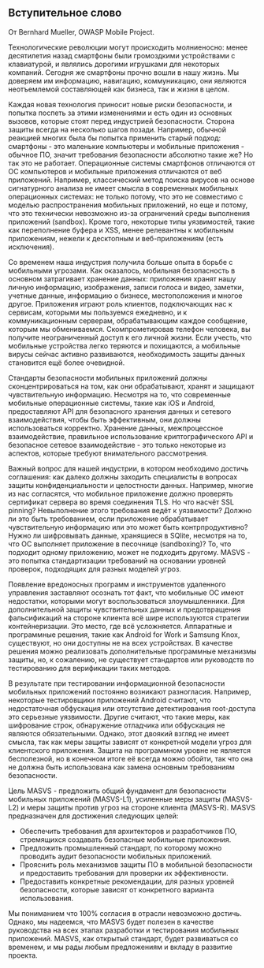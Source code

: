 ## Вступительное cлово 
От Bernhard Mueller, OWASP Mobile Project.

Технологические революции могут происходить молниеносно: менее десятилетия назад смартфоны были громоздкими устройствами с клавиатурой, и являлись дорогими игрушками для некоторых компаний. Сегодня же смартфоны прочно вошли в нашу жизнь. Мы доверяем им информацию, навигацию, коммуникацию, они являются неотъемлемой составляющей как бизнеса, так и жизни в целом.

Каждая новая технология приносит новые риски безопасности, и попытка поспеть за этими изменениями и есть один из основных вызовов, которые стоят перед индустрией безопасности. Сторона защиты всегда на несколько шагов позади. Например, обычной реакцией многих была бы попытка применить старый подход: смартфоны - это маленькие компьютеры и мобильные приложения - обычное ПО, значит требования безопасности абсолютно такие же? Но так это не работает. Операционные системы смартфонов отличаются от ОС компьютеров и мобильные приложения отличаются от веб приложений. Например, классический метод поиска вирусов на основе сигнатурного анализа не имеет смысла в современных мобильных операционных системах: не только потому, что это не совместимо с моделью распространения мобильных приложений, но еще и потому, что это технически невозможно из-за ограничений среды выполнения приложений (sandbox). Кроме того, некоторые типы уязвимостей, такие как переполнение буфера и XSS, менее релевантны к мобильным приложениям, нежели к десктопным и веб-приложениям (есть исключения).

Cо временем наша индустрия получила больше опыта в борьбе с мобильными угрозами. Как оказалось, мобильная безопасность в основном затрагивает хранение данных: приложения хранят нашу личную информацию, изображения, записи голоса и видео, заметки, учетные данные, информацию о бизнесе, местоположения и многое другое. Приложения играют роль клиентов, подключающих нас к сервисам, которыми мы пользуемся ежедневно, и к коммуникационным серверам, обрабатывающим каждое сообщение, которым мы обмениваемся. Скомпрометировав телефон человека, вы получите неограниченный доступ к его личной жизни. Если учесть, что мобильные устройства легко теряются и похищаются, а мобильные вирусы сейчас активно развиваются, необходимость защиты данных становится ещё более очевидной.

Стандарты безопасности мобильных приложений должны сконцентрироваться на том, как они обрабатывают, хранят и защищают чувствительную информацию. Несмотря на то, что современные мобильные операционные системы, такие как iOS и Android, предоставляют API для безопасного хранения данных и сетевого взаимодействия, чтобы быть эффективным, они должны использоваться корректно. Хранение данных, межпроцессное взаимодействие, правильное использование криптографического API и безопасное сетевое взаимодействие - это только некоторые из аспектов, которые требуют внимательного рассмотрения.

Важный вопрос для нашей индустрии, в котором необходимо достичь соглашения: как далеко должны заходить специалисты в вопросах защиты конфиденциальности и целостности данных. Например, многие из нас согласятся, что мобильное приложение должно проверять сертификат сервера во время соединения TLS. Но что насчёт SSL pinning? Невыполнение этого требования ведёт к уязвимости? Должно ли это быть требованием, если приложение обрабатывает чувствительную информацию или это может быть контрпродуктивно? Нужно ли шифровывать данные, хранящиеся в SQlite, несмотря на то, что ОС выполняет приложение в песочнице (sandboxing)? То, что подходит одному приложению, может не подходить другому. MASVS - это попытка стандартизации требований на основании уровней проверок, подходящих для разных моделей угроз.

Появление вредоносных программ и инструментов удаленного управления заставляют осознать тот факт, что мобильные ОС имеют недостатки, которыми могут воспользоваться злоумышленники. Для дополнительной защиты чувствительных данных и предотвращения фальсификаций на стороне клиента всё шире используются стратегии контейнеризации. Это место, где всё усложняется. Аппаратные и программные решения, такие как Android for Work и Samsung Knox, существуют, но они доступны не на всех устройствах. В качестве решения можно реализовать дополнительные программные механизмы защиты, но, к сожалению, не существует стандартов или руководств по тестированию для верификации таких методов.

В результате при тестировании информационной безопасности мобильных приложений постоянно возникают разногласия. Например, некоторые тестировщики приложений Android считают, что недостаточная обфускация или отсутствие детектирования root-доступа это серьезные уязвимости. Другие считают, что такие меры, как шифрование строк, обнаружение отладчика или обфускация не являются обязательными. Однако, этот двоякий взгляд не имеет смысла, так как меры защиты зависят от конкретной модели угроз для клиентского приложения. Защита на программном уровне не является бесполезной, но в конечном итоге её всегда можно обойти, так что она не должна быть использована как замена основным требованиям безопасности.

Цель MASVS - предложить общий фундамент для безопасности мобильных приложений (MASVS-L1), усиленные меры защиты (MASVS-L2) и меры защиты против угроз на стороне клиента (MASVS-R). MASVS предназначен для достижения следующих целей:

- Обеспечить требования для архитекторов и разработчиков ПО, стремящихся создавать безопасные мобильные приложения.
- Предложить промышленный стандарт, по которому можно проводить аудит безопасности мобильных приложений.
- Прояснить роль механизмов защиты ПО в мобильной безопасности и предоставить требования для проверки их эффективности.
- Предоставить конкретные рекомендации, для разных уровней безопасности, которые зависят от конкретного варианта использования.

Мы пониманием что 100% согласия в отрасли невозможно достичь. Однако, мы надеемся, что MASVS будет полезен в качестве руководства на всех этапах разработки и тестирования мобильных приложений. MASVS, как открытый стандарт, будет развиваться со временем, и мы рады любым предложениям и вкладу в развитие проекта.
